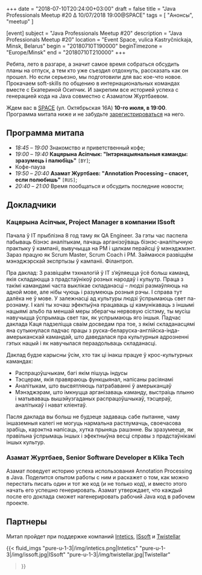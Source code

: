 +++
date = "2018-07-10T20:24:00+03:00"
draft = false
title = "Java Professionals Meetup #20 ∆ 10/07/2018 19:00@SPACE"
tags = [
    "Анонсы", "meetup"
]

[event]
subject = "Java Professionals Meetup #20"
description = "Java Professionals Meetup #20"
location = "Event Space, vulica Kastryčnickaja, Minsk, Belarus"
begin = "20180710T190000"
beginTimezone = "Europe/Minsk"
end = "20180710T210000"
+++

Ребята, лето в разгаре, а значит самое время собраться обсудить планы на отпуск, а тем кто уже съездил отдохнуть, рассказать
как он прошел. Но если серьезно, мы подготовили для вас кое-что новое. Прокачаем soft-skills
по общению в интернациональных командах вместе с Екатериной Осипчик. И закрепим все историей успеха 
с генерацией кода на Java совместно c Азаматом Журтбаевом. 

Ждем вас в [SPACE](http://eventspace.by) (ул. Октябрьская 16А) **10-го июля, в 19:00**.
Программа митапа ниже и не забудьте [зарегистрироваться](https://bit.ly/jprof_reg_20) на него.

<!--more-->

## Программа митапа
* _18:45_ – _19:00_ Знакомство и приветственный кофе;
* _19:00_ – _19:40_ **Кацярына Асiпчык: "Інтэрнацыянальныя каманды: зразумець і палюбіць"** `[BY]`;
* Кофе-пауза
* _19:50_ – _20:40_ **Азамат Журтбаев: "Annotation Processing – спасет, если полюбишь"** `[RUS]`;
* _20:40_ – _21:00_ Время пообщаться и обсудить последние новости;

## Докладчики

### Кацярына Асiпчык, Project Manager в компании ISsoft

Пачала ў IT прыблізна 8 год таму як QA Engineer. За гэты час паспела пабываць бізнэс аналітыкам, пачаць арганізоўваць бізнэс-аналітычную практыку ў кампаніі, вывучыцца на PM і цалкам перайсці ў мэнэджмэнт. Зараз працую як Scrum Master, Scrum Coach і PM. Займаюся развіццём мэнэджэрскай экспртызы ў кампаніі. Філантроп.

Пра даклад: З развіццём тэхналогій ў IT з’яўляецца ўсё больш каманд, якія складаюцца з прадстаўнікоў розных народаў і кульутр. Праца з такімі камандамі часта выклікае складанасці – людзі размаўляюць на адной мове, але нібы чуюць і разумеюць розныя рэчы. І справа тут далёка не ў мове. У залежнасці ад культуры людзі ўспрымаюць свет па-рознаму. І калі ты хочаш эфектыўна працаваць ці камунікаваць з іншымі нацыямі альбо па меншай меры зберагчы нервовую сістэму, ты мусіш навучыцца ўспрымаць свет так, як успрымаюць яго іншыя. Падчас даклада Каця падзеліцца сваім досведам пра тое, з якімі складанасцямі яна сутыкнулася падчас працы з руска-беларуска-англійска-інда-амерыканскай камандай, што даведалася пра культурныя адрозненні гэтых нацый і як навучылася пераадольваць складанасці.

Даклад будзе карысны ўсім, хто так ці інакш працуе ў крос-культурных камандах:

* Распрацоўшчыкам, багі якім пішуць індусы
* Тэсцерам, якія правяраюць функцыянал, напісаны расіянамі
* Аналітыкам, што высвятляюць патрабаванні ў амерыканцаў
* Мэнэджэрам, што імкнуцца арганізаваць каманду, выстраіць плыню і матываваць вышэйузгаданых распрацоўшчыкаў, тэсцераў, аналітыкаў і нават кліентаў.

Пасля даклада вы больш не будзеце задаваць сабе пытанне, чаму іншаземныя калегі не могуць нармальна растлумачць, своечасова зрабіць, карэктна напісаць, хутка прыняць рашэнне. Вы зразумееце, як правільна ўспрымаць іншых і эфектныўна весці справы з прадстаўнікамі іншых культур.


### Азамат Журтбаев, Senior Software Developer в Klika Tech

Азамат поведует историю успеха использования Annotation Processing в Java. 
Поделится опытом работы с ним и раскажет о том, как можно перестать писать один и тот же код (и не только код), и вместо этого начать его успешно генерировать.
Азамат утверждает, что каждый после его доклада сможет нагенерировать рабочий Java код в рабочем проекте. 

## Партнеры

Митап пройдет при поддержке компаний [Intetics](http://intetics.com), [ISsoft](http://www.issoft.by) и [Twistellar](http://twistellar.com/)

{{< fluid_imgs
  "pure-u-1-3|/img/intetics.png|Intetics"
  "pure-u-1-3|/img/issoft.jpg|ISsoft"
  "pure-u-1-3|/img/twistellar.jpg|Twistellar"
>}}
